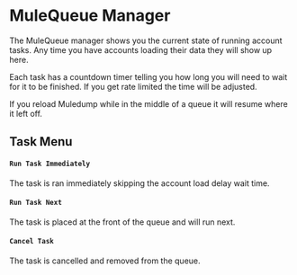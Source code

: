 # MuleQueue Manager

The MuleQueue manager shows you the current state of running account tasks. Any time you have accounts loading their data they will show up here.

Each task has a countdown timer telling you how long you will need to wait for it to be finished. If you get rate limited the time will be adjusted.

If you reload Muledump while in the middle of a queue it will resume where it left off.

## Task Menu

#### ```Run Task Immediately```

The task is ran immediately skipping the account load delay wait time.

#### ```Run Task Next```

The task is placed at the front of the queue and will run next.

#### ```Cancel Task```

The task is cancelled and removed from the queue.
